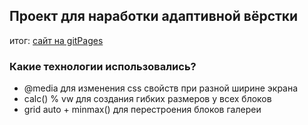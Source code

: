 ## Проект для наработки адаптивной вёрстки

итог: [сайт на gitPages](https://chiglintsev-is.github.io/russian-travel/)

### Какие технологии использовались?
- @media для изменения css свойств при разной ширине экрана
- calc() % vw для создания гибких размеров у всех блоков
- grid auto + minmax() для перестроения блоков галереи 

